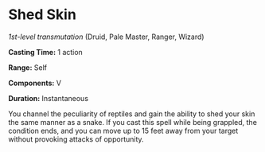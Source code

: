 # Shed Skin
*1st-level transmutation* (Druid, Pale Master, Ranger, Wizard)

**Casting Time:** 1 action

**Range:** Self

**Components:** V

**Duration:** Instantaneous

You channel the peculiarity of reptiles and gain the ability to shed your skin the same manner as a snake. If you cast this spell while being grappled, the condition ends, and you can move up to 15 feet away from your target without provoking attacks of opportunity.
